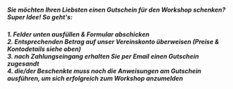 ##### Sie möchten Ihren Liebsten einen Gutschein für den Workshop schenken? Super Idee! So geht's:
##### 1. Felder unten ausfüllen & Formular abschicken<br>2. Entsprechenden Betrag auf unser Vereinskonto überweisen (Preise & Kontodetails siehe oben)<br>3. nach Zahlungseingang erhalten Sie per Email einen Gutschein zugesandt<br>4. die/der Beschenkte muss noch die Anweisungen am Gutschein ausführen, um sich erfolgreich zum Workshop anzumelden
